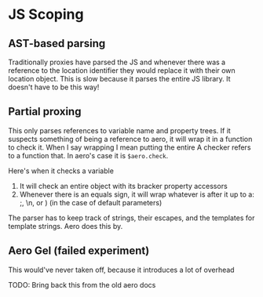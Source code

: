 # JS Scoping

## AST-based parsing

Traditionally proxies have parsed the JS and whenever there was a reference to the location identifier they would replace it with their own location object. This is slow because it parses the entire JS library. It doesn't have to be this way!

## Partial proxing

This only parses references to variable name and property trees. If it suspects something of being a reference to aero, it will wrap it in a function to check it. When I say wrapping I mean putting the entire   A checker refers to a function that. In aero's case it is `$aero.check`. 

Here's when it checks a variable

1. It will check an entire object with its bracker property accessors
2. Whenever there is an equals sign, it will wrap whatever is after it up to a: ;, \n, or ) (in the case of default parameters)

The parser has to keep track of strings, their escapes, and the templates for template strings. Aero does this by.

## Aero Gel (failed experiment)

This would've never taken off, because it introduces a lot of overhead

TODO: Bring back this from the old aero docs